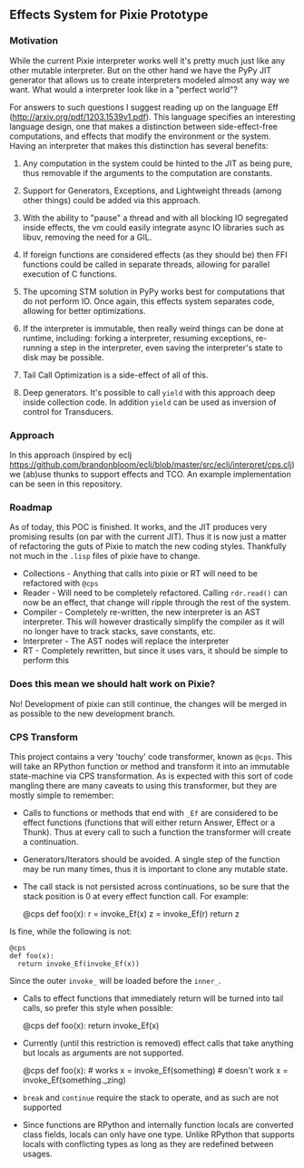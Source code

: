 ## Effects System for Pixie Prototype

### Motivation

While the current Pixie interpreter works well it's pretty much just like any other mutable interpreter. But on the other
hand we have the PyPy JIT generator that allows us to create interpreters modeled almost any way we want. What would a
interpreter look like in a "perfect world"?

For answers to such questions I suggest reading up on the language Eff (http://arxiv.org/pdf/1203.1539v1.pdf). This language
specifies an interesting language design, one that makes a distinction between side-effect-free computations, and effects that
modify the environment or the system. Having an interpreter that makes this distinction has several benefits:

1) Any computation in the system could be hinted to the JIT as being pure, thus removable if the arguments to the computation
are constants.

2) Support for Generators, Exceptions, and Lightweight threads (among other things) could be added via this approach.

3) With the ability to "pause" a thread and with all blocking IO segregated inside effects, the vm could easily integrate
async IO libraries such as libuv, removing the need for a GIL.

4) If foreign functions are considered effects (as they should be) then FFI functions could be called in separate threads,
allowing for parallel execution of C functions.

5) The upcoming STM solution in PyPy works best for computations that do not perform IO. Once again, this effects system
separates code, allowing for better optimizations.

6) If the interpreter is immutable, then really weird things can be done at runtime, including: forking a interpreter, resuming
exceptions, re-running a step in the interpreter, even saving the interpreter's state to disk may be possible.

7) Tail Call Optimization is a side-effect of all of this.

8) Deep generators. It's possible to call `yield` with this approach deep inside collection code. In addition `yield` can be used
as inversion of control for Transducers.

### Approach

In this approach (inspired by eclj https://github.com/brandonbloom/eclj/blob/master/src/eclj/interpret/cps.clj) we (ab)use
thunks to support effects and TCO. An example implementation can be seen in this repository.


### Roadmap

As of today, this POC is finished. It works, and the JIT produces very promising results (on par with the current JIT).
Thus it is now just a matter of refactoring the guts of Pixie to match the new coding styles. Thankfully not much in the
 `.lisp` files of pixie have to change.

 * Collections - Anything that calls into pixie or RT will need to be refactored with `@cps`
 * Reader - Will need to be completely refactored. Calling `rdr.read()` can now be an effect, that change will ripple through
 the rest of the system.
 * Compiler - Completely re-written, the new interpreter is an AST interpreter. This will however drastically simplify the compiler
   as it will no longer have to track stacks, save constants, etc.
 * Interpreter - The AST nodes will replace the interpreter
 * RT - Completely rewritten, but since it uses vars, it should be simple to perform this


### Does this mean we should halt work on Pixie?

No! Development of pixie can still continue, the changes will be merged in as possible to the new development branch.

### CPS Transform

This project contains a very 'touchy' code transformer, known as `@cps`. This will take an RPython function or method and
transform it into an immutable state-machine via CPS transformation. As is expected with this sort of code mangling there
are many caveats to using this transformer, but they are mostly simple to remember:

* Calls to functions or methods that end with `_Ef` are considered to be effect functions (functions that will either
 return Answer, Effect or a Thunk). Thus at every call to such a function the transformer will create a continuation.
* Generators/Iterators should be avoided. A single step of the function may be run many times, thus it is important to clone
  any mutable state.
* The call stack is not persisted across continuations, so be sure that the stack position is 0 at every effect function call.
For example:


    @cps
    def foo(x):
      r = invoke_Ef(x)
      z = invoke_Ef(r)
      return z


Is fine, while the following is not:


    @cps
    def foo(x):
      return invoke_Ef(invoke_Ef(x))


Since the outer `invoke_` will be loaded before the `inner_`.

* Calls to effect functions that immediately return will be turned into tail calls, so prefer this style when possible:

    @cps
    def foo(x):
      return invoke_Ef(x)

* Currently (until this restriction is removed) effect calls that take anything but locals as arguments are not supported.


    @cps
    def foo(x):
      # works
      x = invoke_Ef(something)
      # doesn't work
      x = invoke_Ef(something._zing)

* `break` and `continue` require the stack to operate, and as such are not supported
* Since functions are RPython and internally function locals are converted class fields, locals can only have one type. Unlike
RPython that supports locals with conflicting types as long as they are redefined between usages.